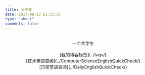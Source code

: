 ```yaml
---
title: 关于我
date: 2017-09-13 21:33:33
type: "about"
comments: false
---
```


</br>


<div align = "center">一个大学生</div>

<div align = "center"></div>

</br>

<div align = "center">[我的博客标签](../tags/)</div>

<div align = "center">[技术英语查阅](../ComputerScienceEnglishQuickCheck/)</div>

<div align = "center">[日常英语查阅](../DailyEnglishQuickCheck/)</div>
